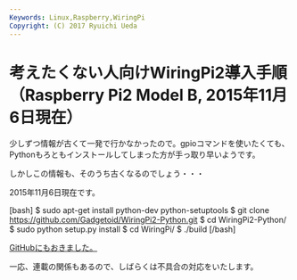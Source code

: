 ```yaml
---
Keywords: Linux,Raspberry,WiringPi
Copyright: (C) 2017 Ryuichi Ueda
---
```


# 考えたくない人向けWiringPi2導入手順（Raspberry Pi2 Model B, 2015年11月6日現在）
少しずつ情報が古くて一発で行かなかったので。gpioコマンドを使いたくても、Pythonもろともインストールしてしまった方が手っ取り早いようです。

しかしこの情報も、そのうち古くなるのでしょう・・・

2015年11月6日現在です。

[bash]
$ sudo apt-get install python-dev python-setuptools
$ git clone https://github.com/Gadgetoid/WiringPi2-Python.git
$ cd WiringPi2-Python/
$ sudo python setup.py install
$ cd WiringPi/
$ ./build 
[/bash]

<a href="https://github.com/ryuichiueda/NikkeiRaspiMouse/blob/master/util/install_wiring_pi2_python.bash">GitHubにもおきました。</a>

一応、連載の関係もあるので、しばらくは不具合の対応をいたします。

